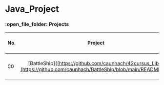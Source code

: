 # Java_Project

<h3>:open_file_folder: Projects</h3>

|No. |Project  |Languages/Frameworks | Brief Description of Projects
| ------------- |:-------------:|:-------------:|:-------------:|
|      00       |[BattleShip]([https://github.com/caunhach/42cursus_Libft](https://github.com/caunhach/BattleShip/blob/main/README.md)     |       Java       |Create Simple game with java|
